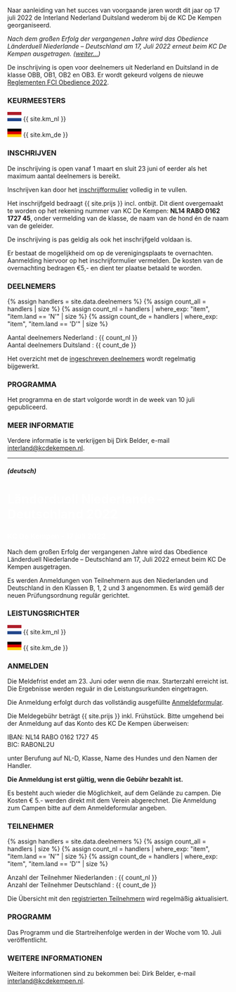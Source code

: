 
Naar aanleiding van het succes van voorgaande jaren wordt dit jaar op 17 juli 2022 de Interland Nederland Duitsland wederom bij de KC De Kempen georganiseerd.

*Nach dem großen Erfolg der vergangenen Jahre wird das Obedience Länderduell Niederlande – Deutschland am 17, Juli 2022 erneut beim KC De Kempen ausgetragen. ([weiter...](#deutsch))*

De inschrijving is open voor deelnemers uit Nederland en Duitsland in de klasse OBB, OB1, OB2 en OB3. 
Er wordt gekeurd volgens de nieuwe [Reglementen FCI Obedience 2022](https://www.fciobedience.nl/reglementen-fci-obedience/). 


### KEURMEESTERS

![NL](/images/nlflag.png) {{ site.km_nl }}

![DE](/images/deflag.png) {{ site.km_de }}


### INSCHRIJVEN

De inschrijving is open vanaf 1 maart en sluit 23 juni of eerder als het maximum aantal deelnemers is bereikt. 

Inschrijven kan door het [inschrijfformulier](https://kcdekempen.nl/formulieren/obedience-interland-2022/) volledig in te vullen.

Het inschrijfgeld bedraagt {{ site.prijs }} incl. ontbijt. 
Dit dient overgemaakt te worden op het rekening nummer van KC De Kempen: **NL14 RABO 0162 1727 45**, onder vermelding van de klasse, de naam van de hond én de naam van de geleider.

De inschrijving is pas geldig als ook het inschrijfgeld voldaan is.

Er bestaat de mogelijkheid om op de verenigingsplaats te overnachten. 
Aanmelding hiervoor op het inschrijformulier vermelden. 
De kosten van de overnachting bedragen €5,- en dient ter plaatse betaald te worden.

### DEELNEMERS

{% assign handlers = site.data.deelnemers %}
{% assign count_all = handlers | size %}
{% assign count_nl = handlers | where_exp: "item", "item.land == 'N'" | size %}
{% assign count_de = handlers | where_exp: "item", "item.land == 'D'" | size %}

Aantal deelnemers Nederland : {{ count_nl }}<br/>
Aantal deelnemers Duitsland : {{ count_de }}<br/>

Het overzicht met de [ingeschreven deelnemers](handlers) wordt regelmatig bijgewerkt.

### PROGRAMMA

Het programma en de start volgorde wordt in de week van 10 juli gepubliceerd. 

### MEER INFORMATIE

Verdere informatie is te verkrijgen bij Dirk Belder, e-mail [interland@kcdekempen.nl](mailto:interland@kcdekempen.nl).

----

##### (deutsch)

<div class="hero-image hero-woef">
  <div class="hero-text">
    <h1 style="color:white;">Länderduell Niederlande – Deutschland 2022</h1>
    <h3 style="color:white;">KC De Kempen - 17 juli 2022</h3>
  </div>
</div>


Nach dem großen Erfolg der vergangenen Jahre wird das Obedience Länderduell Niederlande – Deutschland am 17, Juli 2022 erneut beim KC De Kempen ausgetragen.

Es werden Anmeldungen von Teilnehmern aus den Niederlanden und Deutschland in den Klassen B, 1, 2 und 3 angenommen. 
Es wird gemäß der neuen Prüfungsordnung regulär gerichtet. 

### LEISTUNGSRICHTER

![NL](/images/nlflag.png) {{ site.km_nl }}

![DE](/images/deflag.png) {{ site.km_de }}

### ANMELDEN

Die Meldefrist endet am 23. Juni oder wenn die max. Starterzahl erreicht ist. Die Ergebnisse werden reguär in die Leistungsurkunden eingetragen.

Die Anmeldung erfolgt durch das vollständig ausgefüllte [Anmeldeformular](https://kcdekempen.nl/formulieren/obedience-interland-2022/).

Die Meldegebühr beträgt {{ site.prijs }} inkl. Frühstück. 
Bitte umgehend bei der Anmeldung auf das Konto des KC De Kempen überweisen:

IBAN: NL14 RABO 0162 1727 45  
BIC: RABONL2U  

unter Berufung auf NL-D, Klasse, Name des Hundes und den Namen der Handler. 

**Die Anmeldung ist erst gültig, wenn die Gebühr bezahlt ist.**

Es besteht auch wieder die Möglichkeit, auf dem Gelände zu campen. Die Kosten € 5.- werden direkt mit dem Verein abgerechnet. 
Die Anmeldung zum Campen bitte auf dem Anmeldeformular angeben.

### TEILNEHMER

{% assign handlers = site.data.deelnemers %}
{% assign count_all = handlers | size %}
{% assign count_nl = handlers | where_exp: "item", "item.land == 'N'" | size %}
{% assign count_de = handlers | where_exp: "item", "item.land == 'D'" | size %}

Anzahl der Teilnehmer Niederlanden : {{ count_nl }}<br/>
Anzahl der Teilnehmer Deutschland : {{ count_de }}<br/>

Die Übersicht mit den [registrierten Teilnehmern](handlers) wird regelmäßig aktualisiert.

### PROGRAMM 

Das Programm und die Startreihenfolge werden in der Woche vom 10. Juli veröffentlicht.

### WEITERE INFORMATIONEN
Weitere informationen sind zu bekommen bei: Dirk Belder, e-mail [interland@kcdekempen.nl](mailto:interland@kcdekempen.nl).
